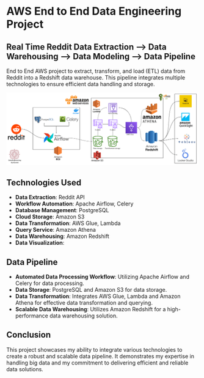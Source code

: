 # AWS End to End Data Engineering Project

## Real Time Reddit Data Extraction --> Data Warehousing --> Data Modeling --> Data Pipeline

End to End AWS project to extract, transform, and load (ETL) data from Reddit into a Redshift data warehouse. This pipeline integrates multiple technologies to ensure efficient data handling and storage.

<img src="01._AWS_DataEngineeringProject\images\RedditDataEngineering-.png">

## Technologies Used

- **Data Extraction**: Reddit API
- **Workflow Automation**: Apache Airflow, Celery
- **Database Management**: PostgreSQL
- **Cloud Storage**: Amazon S3
- **Data Transformation**: AWS Glue, Lambda
- **Query Service**: Amazon Athena
- **Data Warehousing**: Amazon Redshift
- **Data Visualization**:

## Data Pipeline

- **Automated Data Processing Workflow**: Utilizing Apache Airflow and Celery for data processing.
- **Data Storage**: PostgreSQL and Amazon S3 for data storage.
- **Data Transformation**: Integrates AWS Glue, Lambda and Amazon Athena for effective data transformation and querying.
- **Scalable Data Warehousing**: Utilizes Amazon Redshift for a high-performance data warehousing solution.

## Conclusion

This project showcases my ability to integrate various technologies to create a robust and scalable data pipeline. It demonstrates my expertise in handling big data and my commitment to delivering efficient and reliable data solutions.

<!--

Take screensshots of Docker/Airflow, AWS EC2/S3, SQL/Celery, Glue/Lambda, Athena/Redshift, Visuals

-->

<!--
Docker Commands =

docker compose up -d --build
docker compose up -d

docker exec -it


# Fresh Start steps
-- Set up VENV - Conda
conda create --name redditDE python=3.9
conda activate redditDE

-- Run reqs.txt to install all required packages
pip install -r requirements.txt

pull in config.conf settings , data, logs, plugins, tests
run docker build

FUTURE PROJECT NOTES:
Build 3 different End to End projects (AWS, Azure, GCP)

AWS:
Reddit Real time - (Docker, PSQL, Airflow), (EC2, S3, Lambda, Glue, Athena, Redshift)
https://www.youtube.com/watch?v=LSlt6iVI_9Y

Zillow End to End (AWS, Quicksight)
https://www.youtube.com/watch?v=j_skupZ3zw0&t=3s


Azure:
Power BI
https://www.youtube.com/watch?v=iQ41WqhHglk

GCP:



FCC (Docker, PSQL, Build Pipeline from scratch, dbt, CRON, Airflow, Airbyte):
https://www.youtube.com/watch?v=PHsC_t0j1dU


-->

